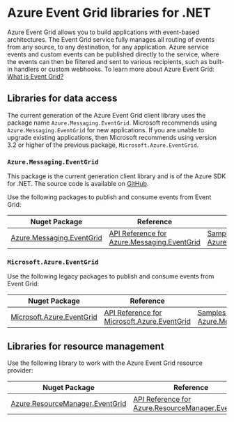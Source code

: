 # Azure Event Grid libraries for .NET

Azure Event Grid allows you to build applications with event-based architectures. The Event Grid service fully manages all routing of events from any source, to any destination, for any application. Azure service events and custom events can be published directly to the service, where the events can then be filtered and sent to various recipients, such as built-in handlers or custom webhooks. To learn more about Azure Event Grid: [What is Event Grid?](https://learn.microsoft.com/azure/event-grid/overview)

## Libraries for data access

The current generation of the Azure Event Grid client library uses the package name `Azure.Messaging.EventGrid`.  Microsoft recommends using `Azure.Messaging.EventGrid` for new applications.  If you are unable to upgrade existing applications, then Microsoft recommends using version 3.2 or higher of the previous package, `Microsoft.Azure.EventGrid`.

### `Azure.Messaging.EventGrid`

This package is the current generation client library and is of the Azure SDK for .NET. The source code is available on [GitHub](https://github.com/Azure/azure-sdk-for-net/tree/main/sdk/eventgrid/Azure.Messaging.EventGrid).

Use the following packages to publish and consume events from Event Grid:

| Nuget Package | Reference | Samples |
|--------------------------------------|---------------------------------------------------------------|-------------------------------------------------------------------------------|
| [Azure.Messaging.EventGrid](https://www.nuget.org/packages/Azure.Messaging.EventGrid)  |  [API Reference for Azure.Messaging.EventGrid](https://learn.microsoft.com/dotnet/api/azure.messaging.eventgrid?view=azure-dotnet)  |  [Samples for Azure.Messaging.EventGrid](https://github.com/Azure/azure-sdk-for-net/tree/main/sdk/eventgrid/Azure.Messaging.EventGrid/samples) |

### `Microsoft.Azure.EventGrid`

Use the following legacy packages to publish and consume events from Event Grid:

| Nuget Package | Reference | Samples |
|--------------------------------------|---------------------------------------------------------------|-------------------------------------------------------------------------------|
| [Microsoft.Azure.EventGrid](https://www.nuget.org/packages/Microsoft.Azure.EventGrid)  |  [API Reference for Microsoft.Azure.EventGrid](https://learn.microsoft.com/dotnet/api/microsoft.azure.eventgrid?view=azure-dotnet)  |  [Samples for Azure.Messaging.EventGrid](https://github.com/Azure-Samples/event-grid-dotnet-publish-consume-events/tree/master/)  |

## Libraries for resource management

Use the following library to work with the Azure Event Grid resource provider:

| Nuget Package | Reference |
|--------------------------------------|---------------------------------------------------------------|
| [Azure.ResourceManager.EventGrid](https://www.nuget.org/packages/Azure.ResourceManager.EventGrid)  | [API Reference for Azure.ResourceManager.EventGrid](https://learn.microsoft.com/dotnet/api/azure.resourcemanager.eventgrid?view=azure-dotnet)  |
